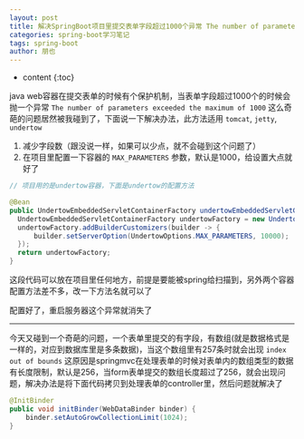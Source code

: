```yaml
---
layout: post
title: 解决SpringBoot项目里提交表单字段超过1000个异常 The number of parameters exceeded the maximum of 1000
categories: spring-boot学习笔记
tags: spring-boot
author: 朋也
---
```


* content
{:toc}

java web容器在提交表单的时候有个保护机制，当表单字段超过1000个的时候会抛一个异常 `The number of parameters exceeded the maximum of 1000` 这么奇葩的问题居然被我碰到了，下面说一下解决办法，此方法适用 `tomcat`, `jetty`, `undertow`

1. 减少字段数（跟没说一样，如果可以少点，就不会碰到这个问题了）
2. 在项目里配置一下容器的 `MAX_PARAMETERS` 参数，默认是1000，给设置大点就好了

```java
// 项目用的是undertow容器，下面是undertow的配置方法

@Bean
public UndertowEmbeddedServletContainerFactory undertowEmbeddedServletContainerFactory() {
  UndertowEmbeddedServletContainerFactory undertowFactory = new UndertowEmbeddedServletContainerFactory();
  undertowFactory.addBuilderCustomizers(builder -> {
      builder.setServerOption(UndertowOptions.MAX_PARAMETERS, 10000);
  });
  return undertowFactory;
}
```

这段代码可以放在项目里任何地方，前提是要能被spring给扫描到，另外两个容器配置方法差不多，改一下方法名就可以了

配置好了，重启服务器这个异常就消失了

---

今天又碰到一个奇葩的问题，一个表单里提交的有字段，有数组(就是数据格式是一样的，对应到数据库里是多条数据)，当这个数组里有257条时就会出现 `index out of bounds` 这原因是springmvc在处理表单的时候对表单内的数组类型的数据有长度限制，默认是256，当form表单提交的数组长度超过了256，就会出现问题，解决办法是将下面代码拷贝到处理表单的controller里，然后问题就解决了

```java
@InitBinder
public void initBinder(WebDataBinder binder) {
    binder.setAutoGrowCollectionLimit(1024);
}
```
